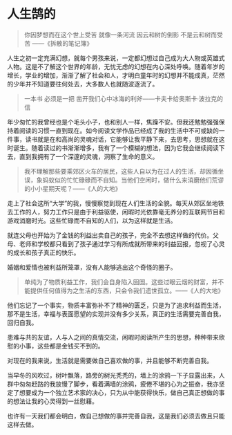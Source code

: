 # 人生鹄的
> 你因梦想而在这个世上受苦 就像一条河流 因云和树的倒影 不是云和树而受苦 ——《拆散的笔记簿》

人生之初一定充满幻想，就每个男孩来说，一定都幻想过自己成为大人物或英雄式人物。这是不了解这个世界的年龄，无忧无虑的幻想在内心深处呼唤。随着年岁的增长，学业的增加，渐渐了解了社会和人，才明白童年时的幻想并不能成真，茫然的少年并不知道要往何处去，大多数人也就随波逐流了。

> 一本书 必须是一把 凿开我们心中冰海的利斧——卡夫卡给奥斯卡·波拉克的信

年少匆忙的我曾经也是个毛头小子，也和别人一样，焦躁不安。但我还勉勉强强保持着阅读的习惯一直到现在。如今阅读文学作品已经成了我的生活中不可或缺的一件事，读书就是在和高尚的灵魂对话，它能够让我平静下来，去思考，思想就在这时诞生。随着读过的书渐渐增多，我有了一个模糊的想法，因为它我会继续阅读下去，直到我拥有了一个深邃的灵魂，洞察了生命的意义。

> 我不理解那些要乘郊区火车的居民，这些人自以为在过人的生活，却因循坐误，象蚂蚁似的忙忙碌碌而不自知。当他们空闲时，做什么来消磨他们荒谬的小小星期天呢？——《人的大地》

走上了社会这所“大学”的我，慢慢察觉到现在人们生活的全貌。每天从郊区坐地铁去工作的人，努力工作只是由于利益驱使，闲暇时光依靠毫无养分的互联网节目和游戏消磨时光。这些忙碌而不自知的人们，以为这样就是生活。

就连父母也开始为了金钱的利益出卖自己的孩子，完全不去想这样做的代价。父母、老师和学校都只看到了孩子通过学习有所成就所带来的利益回报，忽视了心灵的成长和孩子真正的快乐。

婚姻和爱情也被利益所笼罩，没有人能够逃出这个奇怪的圈子。

> 单纯为了物质利益工作，我们会自身陷入囹圄。这些过眼云烟的财富，并不能提供任何值得为之生活的东西，只会令我们遗世孤立。——《人的大地》

他们忘记了一个事实，物质丰富弥补不了精神的匮乏，只是为了追求利益而生活，那不是生活，幸福与表面愿望的实现并没有多少关系，真正的生活需要完善自我，回归自我。

患难与共的友谊，人与人之间的真情交流，闲暇时阅读所产生的思想，种种带来欣慰的小事，这些都是金钱买不到的。

对现在的我来说，生活就是需要做自己喜欢做的事，并且能够不断完善自我。

当早冬的风吹过，树叶飘落，路旁的树光秃秃的，墙上的涂鸦一下子显露出来，人群中匆匆赶路的我放慢了脚步，看着满墙的涂鸦，疲倦不堪的心为之振奋，我亦坚定了想要成为一个独立艺术家的决心，只为从中能获得快乐，做自己真正想做的事的想法让我的心灵得到一丝慰藉。

也许有一天我们都会明白，做自己想做的事并完善自我，这是我们必须去做且只能这样去做。